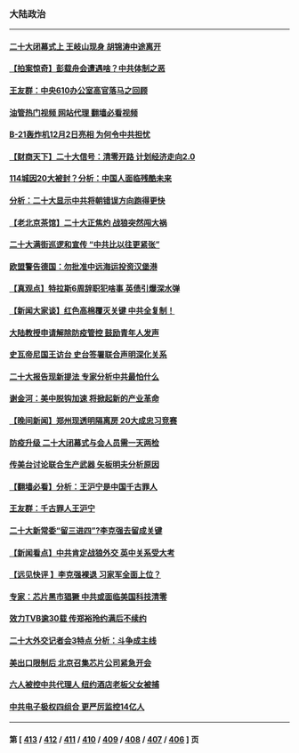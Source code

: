 ### 大陆政治
---
#### [二十大闭幕式上 王岐山现身 胡锦涛中途离开](../../pages/ncid277/n13850567.md?10221245) 
#### [【拍案惊奇】彭载舟会遭遇啥？中共体制之恶](../../pages/ncid277/n13850515.md?10221245) 
#### [王友群：中央610办公室高官落马之回顾](../../pages/ncid277/n13850427.md?10221245) 
#### [油管热门视频 网站代理 翻墙必看视频](http://132.145.103.77:81/youtube.html?10221245)
#### [B-21轰炸机12月2日亮相 为何令中共担忧](../../pages/ncid277/n13850485.md?10221245) 
#### [【财商天下】二十大信号：清零开路 计划经济走向2.0](../../pages/ncid277/n13850408.md?10221245) 
#### [114城因20大被封？分析：中国人面临残酷未来](../../pages/ncid277/n13850268.md?10221245) 
#### [分析：二十大显示中共将朝错误方向跑得更快](../../pages/ncid277/n13850376.md?10221245) 
#### [【老北京茶馆】二十大正焦灼 战狼突然闯大祸](../../pages/ncid277/n13850311.md?10221245) 
#### [二十大满街巡逻和宣传 “中共比以往更紧张”](../../pages/ncid277/n13850358.md?10221245) 
#### [欧盟警告德国：勿批准中远海运投资汉堡港](../../pages/ncid277/n13850351.md?10221245) 
#### [【真观点】特拉斯6周辞职犯啥事 英债引爆深水弹](../../pages/ncid277/n13850272.md?10221245) 
#### [【新闻大家谈】红色高棉覆灭关键 中共全复制！](../../pages/ncid277/n13850222.md?10221245) 
#### [大陆教授申请解除防疫管控 鼓励青年人发声](../../pages/ncid277/n13850150.md?10221245) 
#### [史瓦帝尼国王访台 史台签署联合声明深化关系](../../pages/ncid277/n13850084.md?10221245) 
#### [二十大报告现新提法 专家分析中共最怕什么](../../pages/ncid277/n13850152.md?10221245) 
#### [谢金河：美中脱钩加速 将掀起新的产业革命](../../pages/ncid277/n13850062.md?10221245) 
#### [【晚间新闻】郑州现透明隔离房 20大成忠习竞赛](../../pages/ncid277/n13850069.md?10221245) 
#### [防疫升级 二十大闭幕式与会人员需一天两检](../../pages/ncid277/n13849978.md?10221245) 
#### [传美台讨论联合生产武器 矢板明夫分析原因](../../pages/ncid277/n13849990.md?10221245) 
#### [【翻墙必看】分析：王沪宁是中国千古罪人](../../pages/ncid277/n13849939.md?10221245) 
#### [王友群：千古罪人王沪宁](../../pages/ncid277/n13849773.md?10221245) 
#### [二十大新常委“留三进四”?李克强去留成关键](../../pages/ncid277/n13849755.md?10221245) 
#### [【新闻看点】中共肯定战狼外交 英中关系受大考](../../pages/ncid277/n13849602.md?10221245) 
#### [【远见快评 】李克强裸退 习家军全面上位？](../../pages/ncid277/n13849744.md?10221245) 
#### [专家：芯片黑市猖獗 中共或面临美国科技清零](../../pages/ncid277/n13849710.md?10221245) 
#### [效力TVB逾30载 传郑裕玲约满后不续约](../../pages/ncid277/n13849707.md?10221245) 
#### [二十大外交记者会3特点 分析：斗争成主线](../../pages/ncid277/n13849596.md?10221245) 
#### [美出口限制后 北京召集芯片公司紧急开会](../../pages/ncid277/n13849697.md?10221245) 
#### [六人被控中共代理人 纽约酒店老板父女被捕](../../pages/ncid277/n13849729.md?10221245) 
#### [中共电子极权四组合 更严厉监控14亿人](../../pages/ncid277/n13849352.md?10221245) 

---
#### 第 [ [413](./413.md?10221245) / [412](./412.md?10221245) / [411](./411.md?10221245) / [410](./410.md?10221245) / [409](./409.md?10221245) / [408](./408.md?10221245) / [407](./407.md?10221245) / [406](./406.md?10221245) ] 页
